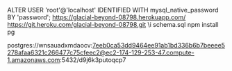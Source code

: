 ALTER USER 'root'@'localhost' IDENTIFIED WITH mysql_native_password BY 'password';
https://glacial-beyond-08798.herokuapp.com/
https://git.heroku.com/glacial-beyond-08798.git
\i schema.sql 
npm install pg

postgres://wnsauadxmdaocv:7eeb0ca53dd9464ee91ab1bd336b6b7beeee5278afaa6321c266477c75cfeec2@ec2-174-129-253-47.compute-1.amazonaws.com:5432/d9j6k3putoqcp7